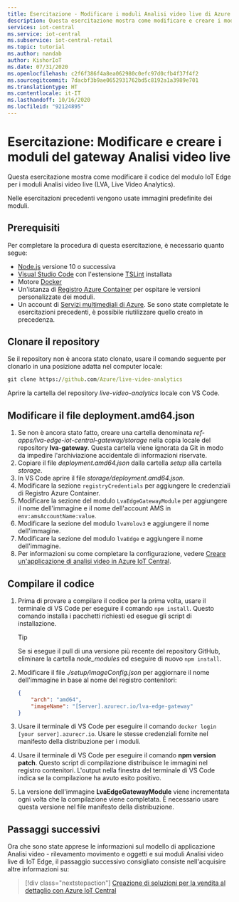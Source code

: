 ```yaml
---
title: Esercitazione - Modificare i moduli Analisi video live di Azure IoT Edge
description: Questa esercitazione mostra come modificare e creare i moduli del gateway Analisi video live usati dal modello di applicazione Analisi video - rilevamento movimento e oggetti.
services: iot-central
ms.service: iot-central
ms.subservice: iot-central-retail
ms.topic: tutorial
ms.author: nandab
author: KishorIoT
ms.date: 07/31/2020
ms.openlocfilehash: c2f6f386f4a8ea062980c0efc97d0cfb4f37f4f2
ms.sourcegitcommit: 7dacbf3b9ae0652931762bd5c8192a1a3989e701
ms.translationtype: HT
ms.contentlocale: it-IT
ms.lasthandoff: 10/16/2020
ms.locfileid: "92124895"
---
```

# <a name="tutorial-modify-and-build-the-live-video-analytics-gateway-modules"></a>Esercitazione: Modificare e creare i moduli del gateway Analisi video live

Questa esercitazione mostra come modificare il codice del modulo IoT Edge per i moduli Analisi video live (LVA, Live Video Analytics).

Nelle esercitazioni precedenti vengono usate immagini predefinite dei moduli.

## <a name="prerequisites"></a>Prerequisiti

Per completare la procedura di questa esercitazione, è necessario quanto segue:

* [Node.js](https://nodejs.org/en/download/) versione 10 o successiva
* [Visual Studio Code](https://code.visualstudio.com/Download) con l'estensione [TSLint](https://marketplace.visualstudio.com/items?itemName=ms-vscode.vscode-typescript-tslint-plugin) installata
* Motore [Docker](https://www.docker.com/products/docker-desktop)
* Un'istanza di [Registro Azure Container](../../container-registry/index.yml) per ospitare le versioni personalizzate dei moduli.
* Un account di [Servizi multimediali di Azure](../../media-services/index.yml). Se sono state completate le esercitazioni precedenti, è possibile riutilizzare quello creato in precedenza.

## <a name="clone-the-repository"></a>Clonare il repository

Se il repository non è ancora stato clonato, usare il comando seguente per clonarlo in una posizione adatta nel computer locale:

```cmd
git clone https://github.com/Azure/live-video-analytics
```

Aprire la cartella del repository *live-video-analytics* locale con VS Code.

## <a name="edit-the-deploymentamd64json-file"></a>Modificare il file deployment.amd64.json

1. Se non è ancora stato fatto, creare una cartella denominata *ref-apps/lva-edge-iot-central-gateway/storage* nella copia locale del repository **lva-gateway**. Questa cartella viene ignorata da Git in modo da impedire l'archiviazione accidentale di informazioni riservate.
1. Copiare il file *deployment.amd64.json* dalla cartella *setup* alla cartella *storage*.
1. In VS Code aprire il file *storage/deployment.amd64.json*.
1. Modificare la sezione `registryCredentials` per aggiungere le credenziali di Registro Azure Container.
1. Modificare la sezione del modulo `LvaEdgeGatewayModule` per aggiungere il nome dell'immagine e il nome dell'account AMS in `env:amsAccountName:value`.
1. Modificare la sezione del modulo `lvaYolov3` e aggiungere il nome dell'immagine.
1. Modificare la sezione del modulo `lvaEdge` e aggiungere il nome dell'immagine.
1. Per informazioni su come completare la configurazione, vedere [Creare un'applicazione di analisi video in Azure IoT Central](tutorial-video-analytics-create-app-yolo-v3.md).

## <a name="build-the-code"></a>Compilare il codice

1. Prima di provare a compilare il codice per la prima volta, usare il terminale di VS Code per eseguire il comando `npm install`. Questo comando installa i pacchetti richiesti ed esegue gli script di installazione.

    > [!TIP]
    > Se si esegue il pull di una versione più recente del repository GitHub, eliminare la cartella *node_modules* ed eseguire di nuovo `npm install`.

1. Modificare il file *./setup/imageConfig.json* per aggiornare il nome dell'immagine in base al nome del registro contenitori:

    ```json
    {
        "arch": "amd64",
        "imageName": "[Server].azurecr.io/lva-edge-gateway"
    }
    ```

1. Usare il terminale di VS Code per eseguire il comando `docker login [your server].azurecr.io`. Usare le stesse credenziali fornite nel manifesto della distribuzione per i moduli.

1. Usare il terminale di VS Code per eseguire il comando **npm version patch**. Questo script di compilazione distribuisce le immagini nel registro contenitori. L'output nella finestra del terminale di VS Code indica se la compilazione ha avuto esito positivo.

1. La versione dell'immagine **LvaEdgeGatewayModule** viene incrementata ogni volta che la compilazione viene completata. È necessario usare questa versione nel file manifesto della distribuzione.

## <a name="next-steps"></a>Passaggi successivi

Ora che sono state apprese le informazioni sul modello di applicazione Analisi video - rilevamento movimento e oggetti e sui moduli Analisi video live di IoT Edge, il passaggio successivo consigliato consiste nell'acquisire altre informazioni su:

> [!div class="nextstepaction"]
> [Creazione di soluzioni per la vendita al dettaglio con Azure IoT Central](overview-iot-central-retail.md)